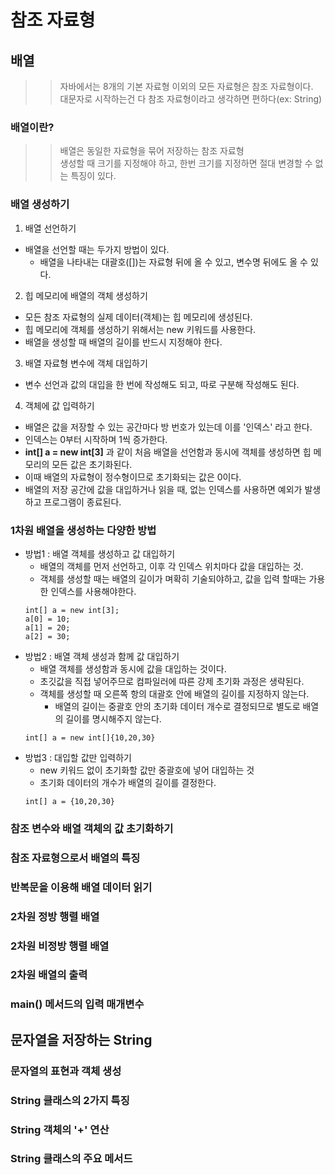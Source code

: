 # 참조 자료형
## 배열
>> 자바에서는 8개의 기본 자료형 이외의 모든 자료형은 참조 자료형이다.<br>
>> 대문자로 시작하는건 다 참조 자료형이라고 생각하면 편하다(ex: String)

### 배열이란?
>> 배열은 동일한 자료형을 묶어 저장하는 참조 자료형<br>
>> 생성할 때 크기를 지정해야 하고, 한번 크기를 지정하면 절대 변경할 수 없는 특징이 있다.

### 배열 생성하기
1. 배열 선언하기
- 배열을 선언할 때는 두가지 방법이 있다.
  - 배열을 나타내는 대괄호([])는 자료형 뒤에 올 수 있고, 변수명 뒤에도 올 수 있다.
2. 힙 메모리에 배열의 객체 생성하기
- 모든 참조 자료형의 실제 데이터(객체)는 힙 메모리에 생성된다.
- 힙 메모리에 객체를 생성하기 위해서는 new 키워드를 사용한다.
- 배열을 생성할 때 배열의 길이를 반드시 지정해야 한다.
3. 배열 자료형 변수에 객체 대입하기
- 변수 선언과 값의 대입을 한 번에 작성해도 되고, 따로 구분해 작성해도 된다.
4. 객체에 값 입력하기
- 배열은 값을 저장할 수 있는 공간마다 방 번호가 있는데 이를 '인덱스' 라고 한다.
- 인덱스는 0부터 시작하며 1씩 증가한다.
- **int[] a = new int[3]** 과 같이 처음 배열을 선언함과 동시에 객체를 생성하면 힙 메모리의 모든 값은 초기화된다.
- 이때 배열의 자료형이 정수형이므로 초기화되는 값은 0이다.
- 배열의 저장 공간에 값을 대입하거나 읽을 때, 없는 인덱스를 사용하면 예외가 발생하고 프로그램이 종료된다.

### 1차원 배열을 생성하는 다양한 방법
- 방법1 : 배열 객체를 생성하고 값 대입하기
  - 배열의 객체를 먼저 선언하고, 이후 각 인덱스 위치마다 값을 대입하는 것.
  - 객체를 생성할 때는 배열의 길이가 며확히 기술되야하고, 값을 입력 할때는 가용한 인덱스를 사용해야한다.   
  ```
  int[] a = new int[3];
  a[0] = 10;
  a[1] = 20;
  a[2] = 30;
  ```
- 방법2 : 배열 객체 생성과 함께 값 대입하기
  - 배열 객체를 생성함과 동시에 값을 대입하는 것이다.
  - 초깃값을 직접 넣어주므로 컴파일러에 따른 강제 초기화 과정은 생략된다.
  - 객체를 생성할 때 오른쪽 항의 대괄호 안에 배열의 길이를 지정하지 않는다.
    - 배열의 길이는 중괄호 안의 초기화 데이터 개수로 결정되므로 별도로 배열의 길이를 명시해주지 않는다.   
  ```
  int[] a = new int[]{10,20,30}
  ```
- 방법3 : 대입할 값만 입력하기 
  - new 키워드 없이 초기화할 값만 중괄호에 넣어 대입하는 것
  - 초기화 데이터의 개수가 배열의 길이를 결정한다. 
  ```
  int[] a = {10,20,30}
  ```
### 참조 변수와 배열 객체의 값 초기화하기
### 참조 자료형으로서 배열의 특징
### 반복문을 이용해 배열 데이터 읽기
### 2차원 정방 행렬 배열
### 2차원 비정방 행렬 배열
### 2차원 배열의 출력
### main() 메서드의 입력 매개변수

## 문자열을 저장하는 String
### 문자열의 표현과 객체 생성
### String 클래스의 2가지 특징
### String 객체의 '+' 연산
### String 클래스의 주요 메서드

